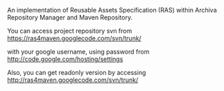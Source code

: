 An implementation of Reusable Assets Specification (RAS) within Archiva Repository Manager and Maven Repository.


You can access project repository svn from
https://ras4maven.googlecode.com/svn/trunk/

with your google username, using password from
http://code.google.com/hosting/settings

Also, you can get readonly version by accessing
http://ras4maven.googlecode.com/svn/trunk/